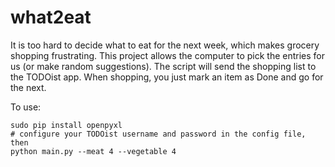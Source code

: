 # what2eat
It is too hard to decide what to eat for the next week, which makes grocery shopping frustrating. This project allows the computer to pick the entries for us (or make random suggestions). The script will send the shopping list to the TODOist app. When shopping, you just mark an item as Done and go for the next.


To use:

```
sudo pip install openpyxl
# configure your TODOist username and password in the config file, then
python main.py --meat 4 --vegetable 4
```


